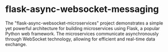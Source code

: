 # flask-async-websocket-messaging
The "flask-async-websocket-microservices" project demonstrates a simple yet powerful architecture for building microservices using Flask, a popular Python web framework. The microservices communicate asynchronously through WebSocket technology, allowing for efficient and real-time data exchange.
